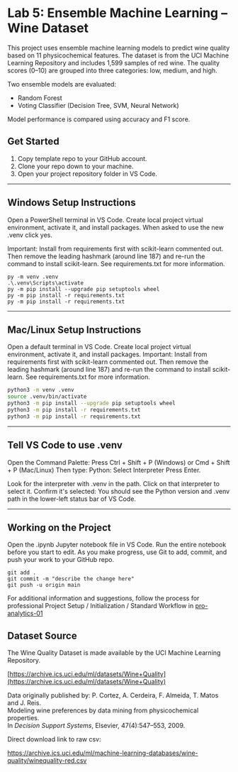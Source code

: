 # Lab 5: Ensemble Machine Learning – Wine Dataset

This project uses ensemble machine learning models to predict wine quality based on 11 physicochemical features. The dataset is from the UCI Machine Learning Repository and includes 1,599 samples of red wine. The quality scores (0–10) are grouped into three categories: low, medium, and high.

Two ensemble models are evaluated:  
- Random Forest  
- Voting Classifier (Decision Tree, SVM, Neural Network)

Model performance is compared using accuracy and F1 score.

## Get Started

1. Copy template repo to your GitHub account. 
2. Clone your repo down to your machine. 
3. Open your project repository folder in VS Code.
 
---

## Windows Setup Instructions

Open a PowerShell terminal in VS Code. 
Create local project virtual environment, activate it, and install packages. 
When asked to use the new .venv click yes. 

Important: Install from requirements first with scikit-learn commented out. 
Then remove the leading hashmark (around line 187) and re-run the command to install scikit-learn.
See requirements.txt for more information. 


```shell
py -m venv .venv
.\.venv\Scripts\activate
py -m pip install --upgrade pip setuptools wheel
py -m pip install -r requirements.txt
py -m pip install -r requirements.txt

```
---

## Mac/Linux Setup Instructions

Open a default terminal in VS Code. 
Create local project virtual environment, activate it, and install packages. 
Important: Install from requirements first with scikit-learn commented out. 
Then remove the leading hashmark (around line 187) and re-run the command to install scikit-learn.
See requirements.txt for more information. 

```zsh
python3 -m venv .venv
source .venv/bin/activate
python3 -m pip install --upgrade pip setuptools wheel
python3 -m pip install -r requirements.txt
python3 -m pip install -r requirements.txt
```
---

## Tell VS Code to use .venv

Open the Command Palette: Press Ctrl + Shift + P (Windows) or Cmd + Shift + P (Mac/Linux)
Then type: Python: Select Interpreter
Press Enter.

Look for the interpreter with .venv in the path.
Click on that interpreter to select it.
Confirm it's selected: You should see the Python version and .venv path in the lower-left status bar of VS Code.

---

## Working on the Project

Open the .ipynb Jupyter notebook file in VS Code. 
Run the entire notebook before you start to edit. 
As you make progress, use Git to add, commit, and push your work to your GitHub repo.

```shell
git add .
git commit -m "describe the change here"
git push -u origin main
```

For additional information and suggestions, follow the process for professional Project Setup / Initialization / Standard Workflow in
[pro-analytics-01](https://github.com/denisecase/pro-analytics-01)

## Dataset Source

The Wine Quality Dataset is made available by the UCI Machine Learning Repository.

[https://archive.ics.uci.edu/ml/datasets/Wine+Quality](https://archive.ics.uci.edu/ml/datasets/Wine+Quality)

Data originally published by:
P. Cortez, A. Cerdeira, F. Almeida, T. Matos and J. Reis.  
Modeling wine preferences by data mining from physicochemical properties.  
In *Decision Support Systems*, Elsevier, 47(4):547–553, 2009.

Direct download link to raw csv:

<https://archive.ics.uci.edu/ml/machine-learning-databases/wine-quality/winequality-red.csv>